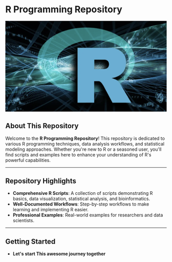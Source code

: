 # R Programming Repository

![R Programming](Logo/R_Logo.png)

## About This Repository

Welcome to the **R Programming Repository**! This repository is dedicated to various R programming techniques, data analysis workflows, and statistical modeling approaches. Whether you're new to R or a seasoned user, you'll find scripts and examples here to enhance your understanding of R's powerful capabilities.

---

## **Repository Highlights**
- **Comprehensive R Scripts**: A collection of scripts demonstrating R basics, data visualization, statistical analysis, and bioinformatics.
- **Well-Documented Workflows**: Step-by-step workflows to make learning and implementing R easier.
- **Professional Examples**: Real-world examples for researchers and data scientists.

---

## **Getting Started**
- **Let's start This awesome journey together**



